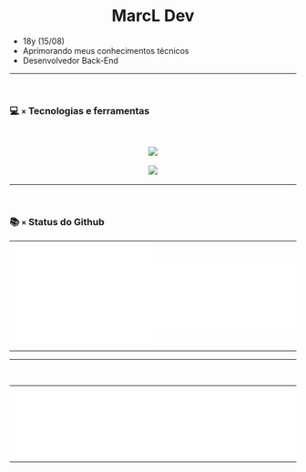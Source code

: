 <h1 align="center">MarcL Dev</h1>

- 18y (15/08)
- Aprimorando meus conhecimentos técnicos
- Desenvolvedor Back-End
<hr/>
<br>

### 💻 `×` Tecnologias e ferramentas
  <br>
  <p align="center">
    <a href="https://skillicons.dev">
      <img src='https://skillicons.dev/icons?i=react,angular,arduino,c,cs,cpp,css,deno,dotnet,electron,express,flutter,html,js,mongodb,mysql,nodejs,php,py,ts,bootstrap,java' />
    </a>
  </p>
  <p align="center">
    <a href="https://skillicons.dev">
      <img src='https://skillicons.dev/icons?i=ae,androidstudio,au,blender,codepen,discord,eclipse,figma,firebase,gcp,github,gitlab,ai,linkedin,ps,pr,stackoverflow,twitter,unity,unreal,visualstudio,vscode,wordpress' />
    </a>
  </p>
  <hr/>
  <br>
  
### 📚 `×` Status do Github

<table>
  <tr>
      <td style="padding: 0; width=50%">
        <img align="center" src="/github-metrics.svg" alt="Metrics" width=100%>
    </td>
    <td style="padding: 0; width=50%">
        <img align="center" src="/metrics.plugin.isocalendar.fullyear.svg" alt="Metrics" style="padding: 0; width=100%">
    </td>
  </tr>
</table>
<hr/>
<br>
<table>
  <tr>
    <td style="padding: 0; width=100vw">
        <img align="center" src="/metrics.plugin.languages.details.svg" alt="Metrics">
    </td>
   </tr>
</table>
